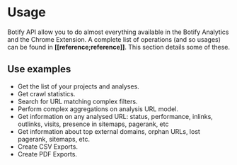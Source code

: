 # Usage

Botify API allow you to do almost everything available in the Botify Analytics and the Chrome Extension. A complete list of operations (and so usages) can be found in **[[reference;reference]]**. This section details some of these.

## Use examples
- Get the list of your projects and analyses.
- Get crawl statistics.
- Search for URL matching complex filters.
- Perform complex aggregations on analysis URL model.
- Get information on any analysed URL: status, performance, inlinks, outlinks, visits, presence in sitemaps, pagerank, etc
- Get information about top external domains, orphan URLs, lost pagerank, sitemaps, etc.
- Create CSV Exports.
- Create PDF Exports.
